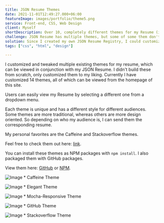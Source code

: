 ```yaml
---
title: JSON Resume Themes
date: 2021-11-01T12:49:27.000+06:00
featureImage: images/portfolio/theme5.png
service: Front-end, CSS, Web Design
client: Myself
shortDescription: Over 10, completely different themes for my Resume (in JSON).
challenge: JSON Resume has multiple themes, but some of some them don't work or look the way I want them to.
solution: Since I created my own JSON Resume Registry, I could customize my own themes for my JSON Resume.
tags: ["css", "html", "design"]

---
```


I customized and tweaked multiple existing themes for my resume, which can be viewed in conjunction with my JSON Resume. I didn't build these from scratch, only customized them to my liking. Currently I have customized 14 themes, all of which can be viewed from the homepage of this site.

Users can easily view my Resume by selecting a different one from a dropdown menu. 

Each theme is unique and has a different style for different audiences. Some themes are more traditional, whereas others are more design oriented. So depending on who my audience is, I can send them the corresponding resume.

My personal favorites are the Caffeine and Stackoverflow themes.

Feel free to check them out here: [link](https://anthonydellavecchia.com).

You can install these themes as NPM packages with `npm install`. I also packaged them with GitHub packages.

View them here: [GitHub](https://github.com/anthonyjdella?tab=packages) or [NPM](https://www.npmjs.com/~anthonyjdella).

![Image](/images/portfolio/theme1.png)
    * Caffeine Theme

![Image](/images/portfolio/theme2.png)
    * Elegant Theme

![Image](/images/portfolio/theme3.png)
    * Mocha-Responsive Theme

![Image](/images/portfolio/theme4.png)
    * GitHub Theme

![Image](/images/portfolio/theme5.png)
    * Stackoverflow Theme
